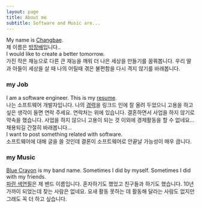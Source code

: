 ```yaml
---
layout: page
title: About me
subtitle: Software and Music are...
---
```


My name is [Changbae](mailto:bangchangbae@gmail.com).  
제 이름은 [방창배](mailto:bangchangbae@gmail.com)입니다..  
I would like to create a better tomorrow.  
가진 작은 재능으로 다른 큰 재능을 깨워 더 나은 세상을 만들기를 꿈꿔봅니다. 우리 딸과 아들이 세상을 살 때 나의 어릴때 겪은 불편함을 다시 격지 않기를 바래봅니다.  

### my Job
I am a software engineer. This is my [resume](https://www.linkedin.com/in/%EC%B0%BD%EB%B0%B0-%EB%B0%A9-13285578/).  
나는 소프트웨어 개발자입니다. 나의 [경력](https://www.linkedin.com/in/%EC%B0%BD%EB%B0%B0-%EB%B0%A9-13285578/)을 링크드 인에 잘 올려 두었으니 고용을 하고 싶은 생각이 들면 연락 주세요. 연락처는 위에 있습니다. 결혼하면서 사업을 하지 않기로 약속을 했습니다. 사업을 하지 않으니 고용이 되는 것 이외에 경제활동을 할 수 없네요... 채용되길 간절히 바래봅니다...  
I want to post something related with software.   
소프트웨어에 대해 글을 쓸 것인데 결론이 소프트웨어로 안끝날 가능성이 매우 큽니다.  


### my Music
[Blue Crayon](https://soundcloud.com/bluecrayon-1) is my band name. Sometimes I did by myself. Sometimes I did with my friends.  
[파란 색연필](https://soundcloud.com/bluecrayon-1)은 제 밴드 이름입니다. 혼자하기도 했었고 친구들과 하기도 했습니다. 10년가까이 되었는데 찾는 사람은 없네요. 요새 활동 못하는 데 활동해 달라는 사람도 없지만 그래도 꼭 더 하고 싶습니다.  

<!--
[Just Pop](https://www.youtube.com/watch?v=-HLHIaxAt9M&list=PLENvGnOwveaUa8loc2PGe_D199FHkgUaH) was my band name with my company colleagues. [The other movie](https://www.youtube.com/watch?v=NW8zSjabeTg&list=PLENvGnOwveaUa8loc2PGe_D199FHkgUa). Now we have been stopped. I hope that someday we come together.  
[Just Pop](https://www.youtube.com/watch?v=-HLHIaxAt9M&list=PLENvGnOwveaUa8loc2PGe_D199FHkgUaH)은 지금 다니고 있는 회사에서 만든 좋은 인연 2분과 함께 만든 밴드였었습니다. 포지션이 3명다 모두 기타라 급하게 주변 드럼치는 친구를 데려와서 4명 밴드를 만들었으나 여전히 기타가 3대였지요. [추가 동영상](https://www.youtube.com/watch?v=NW8zSjabeTg&list=PLENvGnOwveaUa8loc2PGe_D199FHkgUa)도 있네요. 저 때는 즐거웠는데... 지금은 한 분은 퇴사하시고 한 친구는 피아노를 친다나 하고 저와 드럼 치는 친구만 남았는데 드럼치는 친구는 원래 같이 밴드하는 친구라... 이 밴드는 잠시 중단 되었습니다. 언젠가 다시 만나서 연주하길 소망하고 있습니다.
-->
